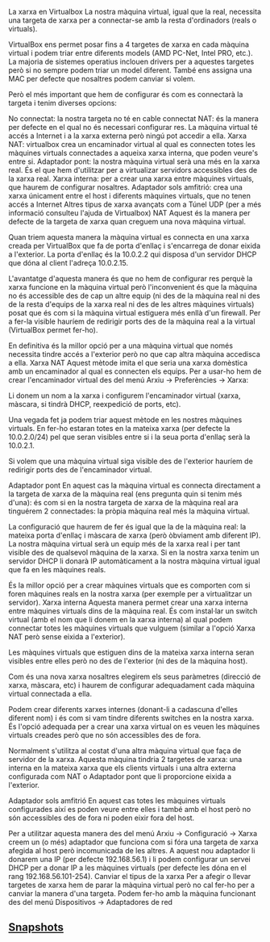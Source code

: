 La xarxa en Virtualbox
La nostra màquina virtual, igual que la real, necessita una targeta de xarxa per a connectar-se amb la resta d'ordinadors (reals o virtuals).

VirtualBox ens permet posar fins a 4 targetes de xarxa en cada màquina virtual i podem triar entre diferents models (AMD PC-Net, Intel PRO, etc.). La majoria de sistemes operatius inclouen drivers per a aquestes targetes però si no sempre podem triar un model diferent. També ens assigna una MAC per defecte que nosaltres podem canviar si volem.



Però el més important que hem de configurar és com es connectarà la targeta i tenim diverses opcions:

No connectat: la nostra targeta no té en cable connectat
NAT: és la manera per defecte en el qual no és necessari configurar res. La màquina virtual té accés a Internet i a la xarxa externa però ningú pot accedir a ella.
Xarxa NAT: virtualbox crea un encaminador virtual al qual es connecten totes les màquines virtuals connectades a aqueixa xarxa interna, que poden veure's entre si.
Adaptador pont: la nostra màquina virtual serà una més en la xarxa real. És el que hem d'utilitzar per a virtualizar servidors accessibles des de la xarxa real.
Xarxa interna: per a crear una xarxa entre màquines virtuals, que haurem de configurar nosaltres.
Adaptador sols amfitrió: crea una xarxa únicament entre el host i diferents màquines virtuals, que no tenen accés a Internet
Altres tipus de xarxa avançats com a Túnel UDP (per a més informació consulteu l'ajuda de Virtualbox)
NAT
Aquest és la manera per defecte de la targeta de xarxa quan creguem una nova màquina virtual.

Quan triem aquesta manera la màquina virtual es connecta en una xarxa creada per VirtualBox que fa de porta d'enllaç i s'encarrega de donar eixida a l'exterior. La porta d'enllaç és la 10.0.2.2 qui disposa d'un servidor DHCP que dóna al client l'adreça 10.0.2.15.


L'avantatge d'aquesta manera és que no hem de configurar res perquè la xarxa funcione en la màquina virtual però l'inconvenient és que la màquina no és accessible des de cap un altre equip (ni des de la màquina real ni des de la resta d'equips de la xarxa real ni des de les altres màquines virtuals) posat que és com si la màquina virtual estiguera més enllà d'un firewall. Per a fer-la visible hauríem de redirigir ports des de la màquina real a la virtual (VirtualBox permet fer-ho).

En definitiva és la millor opció per a una màquina virtual que només necessita tindre accés a l'exterior però no que cap altra màquina accedisca a ella.
Xarxa NAT
Aquest mètode imita el que seria una xarxa domèstica amb un encaminador al qual es connecten els equips. Per a usar-ho hem de crear l'encaminador virtual des del menú Arxiu -> Preferències -> Xarxa:



Li donem un nom a la xarxa i configurem l'encaminador virtual (xarxa, màscara, si tindrà DHCP, reexpedició de ports, etc).

Una vegada fet ja podem triar aquest mètode en les nostres màquines virtuals. En fer-ho estaran totes en la mateixa xarxa (per defecte la 10.0.2.0/24) pel que seran visibles entre si i la seua porta d'enllaç serà la 10.0.2.1.


Si volem que una màquina virtual siga visible des de l'exterior hauríem de redirigir ports des de l'encaminador virtual.

Adaptador pont
En aquest cas la màquina virtual es connecta directament a la targeta de xarxa de la màquina real (ens pregunta quin si tenim més d'una): és com si en la nostra targeta de xarxa de la màquina real ara tinguérem 2 connectades: la pròpia màquina real més la màquina virtual.



La configuració que haurem de fer és igual que la de la màquina real: la mateixa porta d'enllaç i màscara de xarxa (però òbviament amb diferent IP). La nostra màquina virtual serà un equip més de la xarxa real i per tant visible des de qualsevol màquina de la xarxa. Si en la nostra xarxa tenim un servidor DHCP li donarà IP automàticament a la nostra màquina virtual igual que fa en les màquines reals.

És la millor opció per a crear màquines virtuals que es comporten com si foren màquines reals en la nostra xarxa (per exemple per a virtualitzar un servidor).
Xarxa interna
Aquesta manera permet crear una xarxa interna entre màquines virtuals dins de la màquina real. És com instal·lar un switch virtual (amb el nom que li donem en la xarxa interna) al qual podem connectar totes les màquines virtuals que vulguem (similar a l'opció Xarxa NAT però sense eixida a l'exterior).

Les màquines virtuals que estiguen dins de la mateixa xarxa interna seran visibles entre elles però no des de l'exterior (ni des de la màquina host).

Com és una nova xarxa nosaltres elegirem els seus paràmetres (direcció de xarxa, màscara, etc) i haurem de configurar adequadament cada màquina virtual connectada a ella.

Podem crear diferents xarxes internes (donant-li a cadascuna d'elles diferent nom) i és com si vam tindre diferents switches en la nostra xarxa. 
És l'opció adequada per a crear una xarxa virtual on es veuen les màquines virtuals creades però que no són accessibles des de fora.

Normalment s'utilitza al costat d'una altra màquina virtual que faça de servidor de la xarxa. Aquesta màquina tindria 2 targetes de xarxa: una interna en la mateixa xarxa que els clients virtuals i una altra externa configurada com NAT o Adaptador pont que li proporcione eixida a l'exterior.


Adaptador sols amfitrió
En aquest cas totes les màquines virtuals configurades així es poden veure entre elles i també amb el host però no són accessibles des de fora ni poden eixir fora del host.

Per a utilitzar aquesta manera des del menú Arxiu -> Configuració -> Xarxa creem un (o més) adaptador que funciona com si fóra una targeta de xarxa afegida al host però incomunicada de les altres. A aquest nou adaptador li donarem una IP (per defecte 192.168.56.1) i li podem configurar un servei DHCP per a donar IP a les màquines virtuals (per defecte les dóna en el rang 192.168.56.101-254).
Canviar el tipus de la xarxa
Per a afegir o llevar targetes de xarxa hem de parar la màquina virtual però no cal fer-ho per a canviar la manera d'una targeta. Podem fer-ho amb la màquina funcionant des del menú Dispositivos -> Adaptadores de red

## [Snapshots](./snapshots.md)
